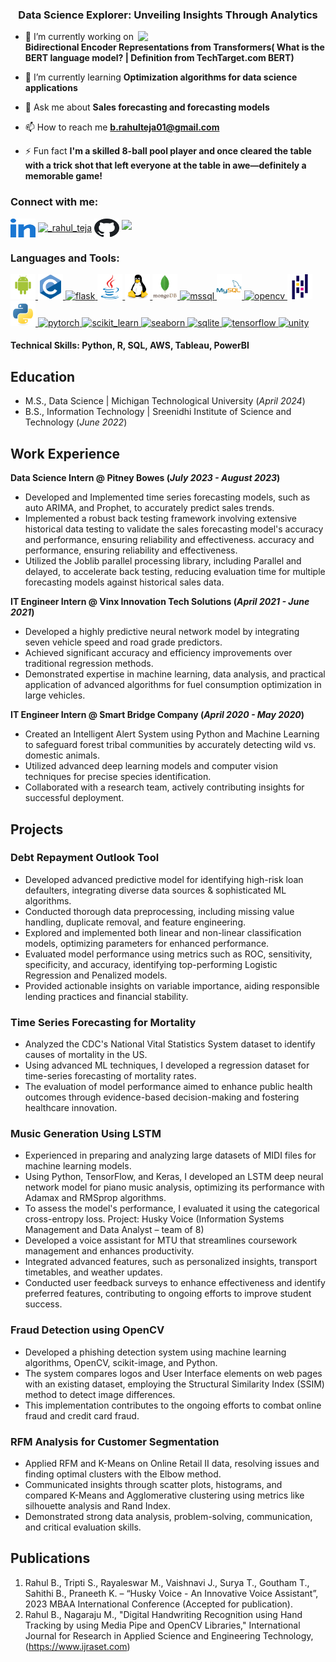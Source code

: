 

<h3 align="center">Data Science Explorer: Unveiling Insights Through Analytics</h3>

<img align="right" width="300" src="https://github.com/rahulteja1/rahulteja1/assets/98079530/1317ae78-d335-48ec-b49e-d0dc9e1b2de1">

- 🔭 I’m currently working on **Bidirectional Encoder Representations from Transformers(
What is the BERT language model? | Definition from TechTarget.com
BERT)**

- 🌱 I’m currently learning **Optimization algorithms for data science applications**

- 💬 Ask me about **Sales forecasting and forecasting models**

- 📫 How to reach me **b.rahulteja01@gmail.com**

- ⚡ Fun fact **I'm a skilled 8-ball pool player and once cleared the table with a trick shot that left everyone at the table in awe—definitely a memorable game!**

<h3 align="left">Connect with me:</h3>
<p align="left">
<a href="https://www.linkedin.com/in/rahul-teja-bolloju-48763917a/" target="blank"><img align="center" src="images/linked-in-alt.svg" alt="rahul teja bolloju" height="30" width="40" /></a>
<a href="https://instagram.com/_rahul_teja" target="blank"><img align="center" src="https://raw.githubusercontent.com/rahuldkjain/github-profile-readme-generator/master/src/images/icons/Social/instagram.svg" alt="_rahul_teja" height="30" width="40" /></a>
<a href="https://github.com/rahulteja1" target="blank"><img align="center" src="images/Octicons-mark-github.svg" alt="rahul teja bolloju" height="30" width="40" /></a>
<a href="https://getlogovector.com/plotly-logo-vector-svg/" target="_blank"><img src="https://getlogovector.com/wp-content/uploads/2020/09/plotly-logo-vector.png" /></a>
</p>

<h3 align="left">Languages and Tools:</h3>
<p align="left"> <a href="https://developer.android.com" target="_blank" rel="noreferrer"> <img src="https://raw.githubusercontent.com/devicons/devicon/master/icons/android/android-original-wordmark.svg" alt="android" width="40" height="40"/> </a> <a href="https://www.cprogramming.com/" target="_blank" rel="noreferrer"> <img src="https://raw.githubusercontent.com/devicons/devicon/master/icons/c/c-original.svg" alt="c" width="40" height="40"/> </a> <a href="https://flask.palletsprojects.com/" target="_blank" rel="noreferrer"> <img src="https://www.vectorlogo.zone/logos/pocoo_flask/pocoo_flask-icon.svg" alt="flask" width="40" height="40"/> </a> <a href="https://www.java.com" target="_blank" rel="noreferrer"> <img src="https://raw.githubusercontent.com/devicons/devicon/master/icons/java/java-original.svg" alt="java" width="40" height="40"/> </a> <a href="https://www.linux.org/" target="_blank" rel="noreferrer"> <img src="https://raw.githubusercontent.com/devicons/devicon/master/icons/linux/linux-original.svg" alt="linux" width="40" height="40"/> </a> <a href="https://www.mongodb.com/" target="_blank" rel="noreferrer"> <img src="https://raw.githubusercontent.com/devicons/devicon/master/icons/mongodb/mongodb-original-wordmark.svg" alt="mongodb" width="40" height="40"/> </a> <a href="https://www.microsoft.com/en-us/sql-server" target="_blank" rel="noreferrer"> <img src="https://www.svgrepo.com/show/303229/microsoft-sql-server-logo.svg" alt="mssql" width="40" height="40"/> </a> <a href="https://www.mysql.com/" target="_blank" rel="noreferrer"> <img src="https://raw.githubusercontent.com/devicons/devicon/master/icons/mysql/mysql-original-wordmark.svg" alt="mysql" width="40" height="40"/> </a> <a href="https://opencv.org/" target="_blank" rel="noreferrer"> <img src="https://www.vectorlogo.zone/logos/opencv/opencv-icon.svg" alt="opencv" width="40" height="40"/> </a> <a href="https://pandas.pydata.org/" target="_blank" rel="noreferrer"> <img src="https://raw.githubusercontent.com/devicons/devicon/2ae2a900d2f041da66e950e4d48052658d850630/icons/pandas/pandas-original.svg" alt="pandas" width="40" height="40"/> </a> <a href="https://www.python.org" target="_blank" rel="noreferrer"> <img src="https://raw.githubusercontent.com/devicons/devicon/master/icons/python/python-original.svg" alt="python" width="40" height="40"/> </a> <a href="https://pytorch.org/" target="_blank" rel="noreferrer"> <img src="https://www.vectorlogo.zone/logos/pytorch/pytorch-icon.svg" alt="pytorch" width="40" height="40"/> </a> <a href="https://scikit-learn.org/" target="_blank" rel="noreferrer"> <img src="https://upload.wikimedia.org/wikipedia/commons/0/05/Scikit_learn_logo_small.svg" alt="scikit_learn" width="40" height="40"/> </a> <a href="https://seaborn.pydata.org/" target="_blank" rel="noreferrer"> <img src="https://seaborn.pydata.org/_images/logo-mark-lightbg.svg" alt="seaborn" width="40" height="40"/> </a> <a href="https://www.sqlite.org/" target="_blank" rel="noreferrer"> <img src="https://www.vectorlogo.zone/logos/sqlite/sqlite-icon.svg" alt="sqlite" width="40" height="40"/> </a> <a href="https://www.tensorflow.org" target="_blank" rel="noreferrer"> <img src="https://www.vectorlogo.zone/logos/tensorflow/tensorflow-icon.svg" alt="tensorflow" width="40" height="40"/> </a> <a href="https://unity.com/" target="_blank" rel="noreferrer"> <img src="https://www.vectorlogo.zone/logos/unity3d/unity3d-icon.svg" alt="unity" width="40" height="40"/> </a> </p>




#### Technical Skills: Python, R, SQL, AWS, Tableau, PowerBI

## Education						       		
- M.S., Data Science	| Michigan Technological University (_April 2024_)	 			        		
- B.S., Information Technology | Sreenidhi Institute of Science and Technology (_June 2022_)

## Work Experience
**Data Science Intern @ Pitney Bowes (_July 2023 - August 2023_)**
- Developed and Implemented time series forecasting models, such as auto ARIMA, and Prophet, to accurately predict sales trends.
- Implemented a robust back testing framework involving extensive historical data testing to validate the sales forecasting model's accuracy and performance, ensuring reliability and effectiveness. accuracy and performance, ensuring reliability and effectiveness.
- Utilized the Joblib parallel processing library, including Parallel and delayed, to accelerate back testing, reducing evaluation time for multiple forecasting models against historical sales data.
  
**IT Engineer Intern @ Vinx Innovation Tech Solutions (_April 2021 - June 2021_)**
- Developed a highly predictive neural network model by integrating seven vehicle speed and road grade predictors.
- Achieved significant accuracy and efficiency improvements over traditional regression methods.
- Demonstrated expertise in machine learning, data analysis, and practical application of advanced algorithms for fuel consumption optimization in large vehicles.

**IT Engineer Intern @ Smart Bridge Company (_April 2020 - May 2020_)**
- Created an Intelligent Alert System using Python and Machine Learning to safeguard forest tribal communities by accurately detecting wild vs. domestic animals.
- Utilized advanced deep learning models and computer vision techniques for precise species identification.
- Collaborated with a research team, actively contributing insights for successful deployment.


## Projects
### Debt Repayment Outlook Tool
- Developed advanced predictive model for identifying high-risk loan defaulters, integrating diverse data sources & sophisticated ML algorithms.
- Conducted thorough data preprocessing, including missing value handling, duplicate removal, and feature engineering.
- Explored and implemented both linear and non-linear classification models, optimizing parameters for enhanced performance.
- Evaluated model performance using metrics such as ROC, sensitivity, specificity, and accuracy, identifying top-performing Logistic Regression and Penalized models.
- Provided actionable insights on variable importance, aiding responsible lending practices and financial stability.

### Time Series Forecasting for Mortality
- Analyzed the CDC's National Vital Statistics System dataset to identify causes of mortality in the US.
- Using advanced ML techniques, I developed a regression dataset for time-series forecasting of mortality rates.
- The evaluation of model performance aimed to enhance public health outcomes through evidence-based decision-making and fostering
healthcare innovation.

### Music Generation Using LSTM
- Experienced in preparing and analyzing large datasets of MIDI files for machine learning models.
- Using Python, TensorFlow, and Keras, I developed an LSTM deep neural network model for piano music analysis, optimizing its performance with Adamax and RMSprop algorithms.
- To assess the model's performance, I evaluated it using the categorical cross-entropy loss. Project: Husky Voice (Information Systems Management and Data Analyst – team of 8)
- Developed a voice assistant for MTU that streamlines coursework management and enhances productivity.
- Integrated advanced features, such as personalized insights, transport timetables, and weather updates.
- Conducted user feedback surveys to enhance effectiveness and identify preferred features, contributing to ongoing efforts to improve student success.

### Fraud Detection using OpenCV
- Developed a phishing detection system using machine learning algorithms, OpenCV, scikit-image, and Python.
- The system compares logos and User Interface elements on web pages with an existing dataset, employing the Structural Similarity Index (SSIM) method to detect image differences.
- This implementation contributes to the ongoing efforts to combat online fraud and credit card fraud. 

### RFM Analysis for Customer Segmentation
- Applied RFM and K-Means on Online Retail II data, resolving issues and finding optimal clusters with the Elbow method.
- Communicated insights through scatter plots, histograms, and compared K-Means and Agglomerative clustering using metrics like silhouette analysis and Rand Index.
- Demonstrated strong data analysis, problem-solving, communication, and critical evaluation skills.


## Publications
1.  Rahul B., Tripti S., Rayaleswar M., Vaishnavi J., Surya T., Goutham T., Sahithi B., Praneeth K. – “Husky Voice - An Innovative Voice Assistant”,
2023 MBAA International Conference (Accepted for publication).
2. Rahul B., Nagaraju M., "Digital Handwriting Recognition using Hand Tracking by using Media Pipe and OpenCV Libraries," International Journal for Research in Applied Science and Engineering Technology, (https://www.ijraset.com)









